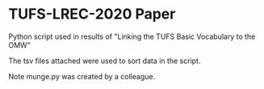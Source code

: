# TUFS-LREC-2020 Paper

Python script used in results of "Linking the TUFS Basic Vocabulary to the OMW"

The tsv files attached were used to sort data in the script.

Note munge.py was created by a colleague.
